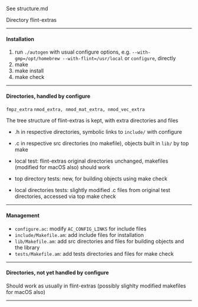 See structure.md 

Directory flint-extras

---

#### Installation  

1. run `./autogen` with usual configure options, e.g. `--with-gmp=/opt/homebrew --with-flint=/usr/local`  or `configure`, directly 
2. make 
3. make install 
4. make check

---

#### Directories, handled by configure 

`fmpz_extra`
`nmod_extra, nmod_mat_extra, nmod_vec_extra`

The tree structure of flint-extras is kept, with extra directories and files 

- .h in respective directories, symbolic links to `include/` with configure 

- .c in respective src directories (no makefile), objects built in `lib/` by top make 

- local test: flint-extras original directories unchanged, makefiles (modified for macOS also) should work 

- top directory tests: new, for building objects using make check  

- local directories tests: slightly modified .c files from original test directories, accessed via top make check 


---

#### Management 

- `configure.ac`:  modify `AC_CONFIG_LINKS` for include files 
- `include/Makefile.am`: add include files for installation  
- `lib/Makefile.am`: add src directories and files for building objects and the library 
- `tests/Makefile.am`: add tests directories and files for make check 

---

#### Directories, not yet handled by configure 

Should work as usually in flint-extras (possibly slighlty modified makefiles for macOS also)

---

#### 
